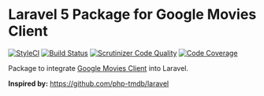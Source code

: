 # Laravel 5 Package for Google Movies Client

[![StyleCI](https://styleci.io/repos/39081954/shield)](https://styleci.io/repos/39081954)
[![Build Status](https://travis-ci.org/okaufmann/google-movies-client-laravel.svg?branch=master)](https://travis-ci.org/okaufmann/google-movies-client-laravel)
[![Scrutinizer Code Quality](https://scrutinizer-ci.com/g/okaufmann/google-movies-client-laravel/badges/quality-score.png?b=master)](https://scrutinizer-ci.com/g/okaufmann/google-movies-client-laravel/?branch=master)
[![Code Coverage](https://scrutinizer-ci.com/g/okaufmann/google-movies-client-laravel/badges/coverage.png?b=master)](https://scrutinizer-ci.com/g/okaufmann/google-movies-client-laravel/?branch=master)

Package to integrate [Google Movies Client](https://github.com/okaufmann/google-movies-client-laravel.git) into Laravel.

**Inspired by:** https://github.com/php-tmdb/laravel